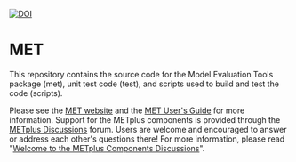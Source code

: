 [![DOI](https://zenodo.org/badge/DOI/10.5281/zenodo.5565322.svg)](https://doi.org/10.5281/zenodo.5565322)

# MET

This repository contains the source code for the Model Evaluation Tools package (met), unit test code (test), and scripts used to build and test the code (scripts).

Please see the [MET website](https://dtcenter.org/community-code/model-evaluation-tools-met) and the [MET User's Guide](https://met.readthedocs.io/en/latest) for more information.  Support	for the	METplus	components is provided through the [METplus Discussions](https://github.com/dtcenter/METplus/discussions) forum.  Users are welcome and encouraged to answer or address each other's questions there!  For more information, please read "[Welcome to the METplus Components Discussions](https://github.com/dtcenter/METplus/discussions/939)".
